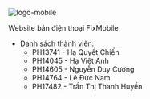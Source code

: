 ![logo-mobile](https://user-images.githubusercontent.com/105498193/194022760-57fdfac0-adb3-4d7d-8747-2af45e216fc6.png)

Website bán điện thoại FixMobile

- Danh sách thành viên:
  + PH13741 - Hạ Quyết Chiến
  + PH14045 - Hạ Việt Anh
  + PH14605 - Nguyễn Duy Cương
  + PH14764 - Lê Đức Nam
  + PH17482 - Trần Thị Thanh Huyền
